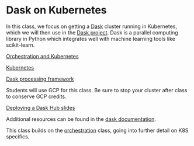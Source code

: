 # Dask on Kubernetes

In this class, we focus on getting a [Dask](https://docs.dask.org/en/latest/) cluster running in Kubernetes, which we will then use in the [Dask project](https://supaerodatascience.github.io/OBD/2_6_project.html). Dask is a parallel computing library in Python which integrates well with machine learning tools like scikit-learn.

[Orchestration and Kubernetes](https://guillaumeeb.github.io/isae-supaero-aibt103-bigdata/12_OrchestrationKubernetes.html)

[Kubernetes](https://supaerodatascience.github.io/OBD/slides/2_3_kubernetes.html#/)

[Dask processing framework](https://guillaumeeb.github.io/isae-supaero-aibt103-bigdata/22_Dask_Pangeo.html)

Students will use GCP for this class. Be sure to stop your cluster after class to conserve GCP credits.

[Deploying a Dask Hub slides](https://guillaumeeb.github.io/isae-supaero-aibt103-bigdata/13_Dask_On_Cloud.html)

Additional resources can be found in the [dask documentation](https://docs.dask.org/en/latest/setup/kubernetes.html).

This class builds on the
[orchestration](https://supaerodatascience.github.io/OBD/1_4_orchestration.html)
class, going into further detail on K8S specifics.
